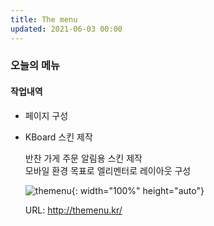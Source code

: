 ```yaml
---
title: The menu
updated: 2021-06-03 00:00
---
```


### 오늘의 메뉴
  
#### 작업내역
- 페이지 구성
- KBoard 스킨 제작
  
	반찬 가게	주문 알림용 스킨 제작  
	모바일 환경 목표로 엘리멘터로 레이아웃 구성  
  
	![themenu](https://github.com/project0210/project0210.github.io/blob/master/_posts/images/themenu/001.png?raw=true){: width="100%" height="auto"}
  
	URL: http://themenu.kr/